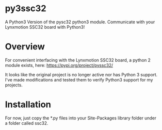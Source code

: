 # py3ssc32
A Python3 Version of the pysc32 python3 module.  Communicate with your Lynxmotion SSC32 board with Python3!

# Overview
For convenient interfacing with the Lynxmotion SSC32 board, a python 2 module exists, here:
https://pypi.org/project/pyssc32/

It looks like the original project is no longer active nor has Python 3 support.  I've made modifications and tested them to verify Python3 support for my projects.

# Installation
For now, just copy the *.py files into your Site-Packages library folder under a folder called ssc32.
